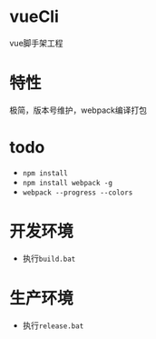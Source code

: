 # vueCli
vue脚手架工程

# 特性
极简，版本号维护，webpack编译打包

# todo
- ```npm install```
- ```npm install webpack -g```
- ```webpack --progress --colors```

# 开发环境
- 执行```build.bat```

# 生产环境
- 执行```release.bat```